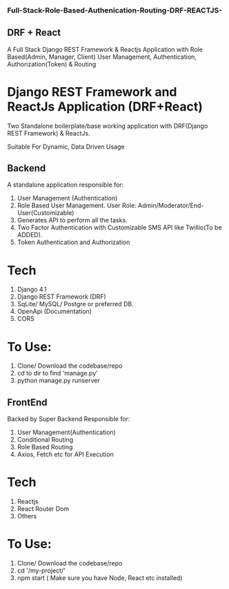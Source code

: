### Full-Stack-Role-Based-Authenication-Routing-DRF-REACTJS-
## DRF + React
A Full Stack Django REST Framework &amp; Reactjs Application with Role Based(Admin, Manager, Client) User Management, Authentication, Authorization(Token) &amp; Routing

# Django REST Framework and ReactJs Application (DRF+React)
Two Standalone boilerplate/base working application with DRF(Django REST Framework) &amp; ReactJs.

Suitable For Dynamic, Data Driven Usage

##  Backend

A standalone application responsible for:
1. User Management (Authentication)
2. Role Based User Management. User Role: Admin/Moderator/End-User(Customizable) 
3. Generates API to perform all the tasks.
4. Two Factor Authentication with Customizable SMS API like Twillio(To be ADDED).
5. Token Authentication and Authorization


# Tech
1. Django 4.1
2. Django REST Framework (DRF)
3. SqLite/ MySQL/ Postgre or preferred DB.
4. OpenApi (Documentation)
5. CORS


# To Use:
1. Clone/ Download the codebase/repo
2. cd to dir to find 'manage.py'
3. python manage.py runserver

## FrontEnd

Backed by Super Backend Responsible for:
1. User Management(Authentication)
2. Conditional Routing 
3. Role Based Routing 
4. Axios, Fetch etc for API Execution

# Tech
1. Reactjs
2. React Router Dom
3. Others

# To Use:
1. Clone/ Download the codebase/repo
2. cd '/my-project/'
3. npm start ( Make sure you have Node, React etc installed)


